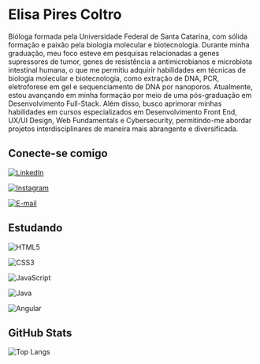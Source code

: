 # Elisa Pires Coltro

Bióloga formada pela Universidade Federal de Santa Catarina, com sólida formação e paixão pela biologia molecular e biotecnologia. Durante minha graduação, meu foco esteve em pesquisas relacionadas a genes supressores de tumor, genes de resistência a antimicrobianos e microbiota intestinal humana, o que me permitiu adquirir habilidades em técnicas de biologia molecular e biotecnologia, como extração de DNA, PCR, eletroforese em gel e sequenciamento de DNA por nanoporos. Atualmente, estou avançando em minha formação por meio de uma pós-graduação em Desenvolvimento Full-Stack. Além disso, busco aprimorar minhas habilidades em cursos especializados em Desenvolvimento Front End, UX/UI Design, Web Fundamentals e Cybersecurity, permitindo-me abordar projetos interdisciplinares de maneira mais abrangente e diversificada.

## Conecte-se comigo

[![LinkedIn](https://img.shields.io/badge/LinkedIn-000?style=for-the-badge&logo=linkedin&logoColor=0E76A8)](https://www.linkedin.com/in/elisa-pires-coltro/)

[![Instagram](https://img.shields.io/badge/Instagram-000?style=for-the-badge&logo=instagram)](https://www.instagram.com/elisacoltro/)

[![E-mail](https://img.shields.io/badge/-Email-000?style=for-the-badge&logo=microsoft-outlook&logoColor=007BFF)](mailto:elisacoltro99@gmail.com)

## Estudando

![HTML5](https://img.shields.io/badge/HTML5-000?style=for-the-badge&logo=html5)

![CSS3](https://img.shields.io/badge/CSS3-000?style=for-the-badge&logo=css3&logoColor=264CE4)

![JavaScript](https://img.shields.io/badge/JavaScript-000?style=for-the-badge&logo=javascript)

![Java](https://img.shields.io/badge/Java-000?style=for-the-badge&logo=java)

![Angular](https://img.shields.io/badge/Angular-000?style=for-the-badge&logo=angular&logoColor=C3002F)

## GitHub Stats

![Top Langs](https://github-readme-stats-git-masterrstaa-rickstaa.vercel.app/api/top-langs/?username=elisacoltro&layout=compact&bg_color=000&border_color=30A3DC&title_color=E94D5F&text_color=FFF)
